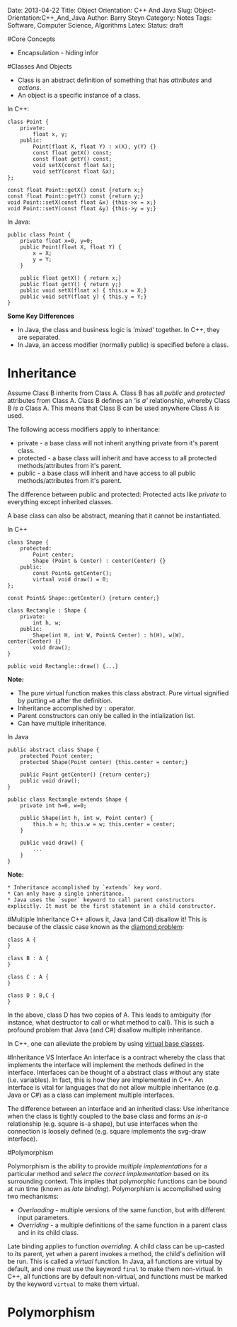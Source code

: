 Date: 2013-04-22
Title: Object Orientation: C++ And Java
Slug: Object-Orientation:C++_And_Java
Author: Barry Steyn
Category: Notes
Tags: Software, Computer Science, Algorithms
Latex:
Status: draft

#Core Concepts
 
 * Encapsulation - hiding infor

#Classes And Objects

 * Class is an abstract definition of something that has *attributes* and *actions*. 
 * An object is a specific instance of a class.

In C++:

    class Point {
        private:
            float x, y;
        public:
            Point(float X, float Y) : x(X), y(Y) {}
            const float getX() const;
            const float getY() const;
            void setX(const float &x);
            void setY(const float &x);
    };

    const float Point::getX() const {return x;}
    const float Point::getY() const {return y;}
    void Point::setX(const float &x) {this->x = x;}
    void Point::setY(const float &y) {this->y = y;}

In Java:

    public class Point {
        private float x=0, y=0;
        public Point(float X, float Y) {
            x = X;
            y = Y;
        }
        
        public float getX() { return x;}
        public float getY() { return y;}
        public void setX(float x) { this.x = X;}
        public void setY(float y) { this.y = Y;}
    }

**Some Key Differences**

 * In Java, the class and business logic is *'mixed'* together. In C++, they are separated.
 * In Java, an access modifier (normally public) is specified before a class.

# Inheritance
Assume Class B inherits from Class A. Class B has all *public* and *protected* attributes from Class A. Class B defines an *'is a'* relationship, whereby Class B *is a* Class A. This means that Class B can be used anywhere Class A is used. 

The following access modifiers apply to inheritance:

 * private - a base class will not inherit anything private from it's parent class.
 * protected - a base class will inherit and have access to all protected methods/attributes from it's parent. 
 * public - a base class will inherit and have access to all public methods/attributes from it's parent.

The difference between public and protected: Protected acts like *private* to everything except inherited classes.

A base class can also be abstract, meaning that it cannot be instantiated.

In C++
    
    class Shape {
        protected:
            Point center;
            Shape (Point & Center) : center(Center) {}
        public:
            const Point& getCenter();
            virtual void draw() = 0;
    };

    const Point& Shape::getCenter() {return center;}

    class Rectangle : Shape {
        private:
            int h, w;
        public:
            Shape(int H, int W, Point& Center) : h(H), w(W), center(Center) {}
            void draw();
    }

    public void Rectangle::draw() {...}

**Note:**

 * The pure virtual function makes this class abstract. Pure virtual signified by putting `=0` after the definition.
 * Inheritance accomplished by `:` operator.
 * Parent constructors can only be called in the intialization list.
 * Can have multiple inheritance.

In Java

    public abstract class Shape {
        protected Point center;
        protected Shape(Point center) {this.center = center;}

        public Point getCenter() {return center;}
        public void draw();
    }

    public class Rectangle extends Shape {
        private int h=0, w=0;
        
        public Shape(int h, int w, Point center) {
            this.h = h; this.w = w; this.center = center;
        }

        public void draw() {
            ...
        }
    }

**Note:**
    
    * Inheritance accomplished by `extends` key word.
    * Can only have a single inheritance.
    * Java uses the `super` keyword to call parent constructors explicitly. It must be the first statement in a child constructor.

#Multiple Inheritance
C++ allows it, Java (and C#) disallow it! This is because of the classic case known as the [diamond problem](http://en.wikipedia.org/wiki/Multiple_inheritance#The_diamond_problem):

    class A {
    }

    class B : A {
    }

    class C : A {
    }

    class D : B,C {
    }

In the above, class D has two copies of A. This leads to ambiguity (for instance, what destructor to call or what method to call). This is such a profound problem that Java (and C#) disallow multiple inheritance.

In C++, one can alleviate the problem by using [virtual base classes](http://www.learncpp.com/cpp-tutorial/118-virtual-base-classes/).

#Inheritance VS Interface
An interface is a contract whereby the class that implements the interface will implement the methods defined in the interface. Interfaces can be thought of a abstract class without any state (i.e. variables). In fact, this is how they are implemented in C++. An interface is vital for languages that do not allow multiple inheritance (e.g. Java or C#) as a class can implement multiple interfaces.

The difference between an interface and an inherited class: Use inheritance when the class is tightly coupled to the base class and forms an *is-a* relationship (e.g. square is-a shape), but use interfaces when the connection is loosely defined (e.g. square implements the svg-draw interface).

#Polymorphism

Polymorphism is the ability to provide *multiple implementations* for a particular method and *select the correct implementation* based on its surrounding context. This implies that polymorphic functions can be bound at run time (known as *late binding*). Polymorphism is accomplished using two mechanisms:

 * *Overloading* - multiple versions of the same function, but with different input parameters. 
 * *Overriding* - a multiple definitions of the same function in a parent class and in its child class.

Late binding applies to function *overriding*. A child class can be up-casted to its parent, yet when a parent invokes a method, the child's definition will be run. This is called a *virtual* function. In Java, all functions are virtual by default, and one must use the keyword `final` to make them non-virtual. In C++, all functions are by default non-virtual, and functions must be marked by the keyword `virtual` to make them virtual.

    

# Polymorphism
